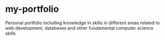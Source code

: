 # my-portfolio
Personal portfolio including knowledge in skills in different areas related to web development, databases and other fundamental computer science skills
